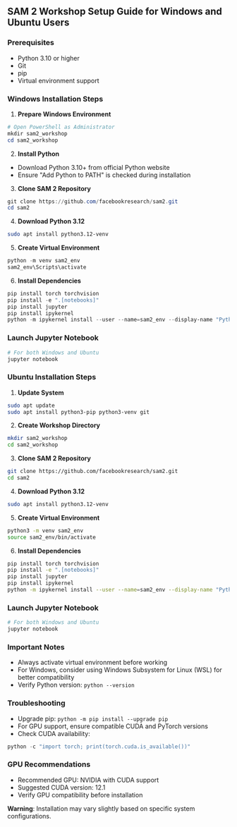 ## SAM 2 Workshop Setup Guide for Windows and Ubuntu Users

### Prerequisites
- Python 3.10 or higher
- Git
- pip
- Virtual environment support

### Windows Installation Steps

1. **Prepare Windows Environment**
```powershell
# Open PowerShell as Administrator
mkdir sam2_workshop
cd sam2_workshop
```

2. **Install Python**
- Download Python 3.10+ from official Python website
- Ensure "Add Python to PATH" is checked during installation

3. **Clone SAM 2 Repository**
```powershell
git clone https://github.com/facebookresearch/sam2.git
cd sam2
```

4. **Download Python 3.12**
```bash
sudo apt install python3.12-venv
```

5. **Create Virtual Environment**
```powershell
python -m venv sam2_env
sam2_env\Scripts\activate
```

6. **Install Dependencies**
```powershell
pip install torch torchvision
pip install -e ".[notebooks]"
pip install jupyter
pip install ipykernel
python -m ipykernel install --user --name=sam2_env --display-name "Python (sam2_env)"
```

### Launch Jupyter Notebook
```bash
# For both Windows and Ubuntu
jupyter notebook
```

### Ubuntu Installation Steps

1. **Update System**
```bash
sudo apt update
sudo apt install python3-pip python3-venv git
```

2. **Create Workshop Directory**
```bash
mkdir sam2_workshop
cd sam2_workshop
```

3. **Clone SAM 2 Repository**
```bash
git clone https://github.com/facebookresearch/sam2.git
cd sam2
```

4. **Download Python 3.12**
```bash
sudo apt install python3.12-venv
```

5. **Create Virtual Environment**
```bash
python3 -m venv sam2_env
source sam2_env/bin/activate
```

6. **Install Dependencies**
```bash
pip install torch torchvision
pip install -e ".[notebooks]"
pip install jupyter
pip install ipykernel
python -m ipykernel install --user --name=sam2_env --display-name "Python (sam2_env)"
```

### Launch Jupyter Notebook
```bash
# For both Windows and Ubuntu
jupyter notebook
```

### Important Notes
- Always activate virtual environment before working
- For Windows, consider using Windows Subsystem for Linux (WSL) for better compatibility
- Verify Python version: `python --version`

### Troubleshooting
- Upgrade pip: `python -m pip install --upgrade pip`
- For GPU support, ensure compatible CUDA and PyTorch versions
- Check CUDA availability: 
```python
python -c "import torch; print(torch.cuda.is_available())"
```

### GPU Recommendations
- Recommended GPU: NVIDIA with CUDA support
- Suggested CUDA version: 12.1
- Verify GPU compatibility before installation

**Warning**: Installation may vary slightly based on specific system configurations.

